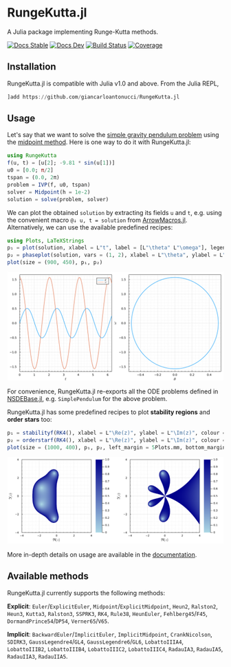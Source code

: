 # RungeKutta.jl

A Julia package implementing Runge-Kutta methods.

[![Docs Stable](https://img.shields.io/badge/docs-stable-blue.svg)](https://giancarloantonucci.github.io/RungeKutta.jl/stable) [![Docs Dev](https://img.shields.io/badge/docs-dev-blue.svg)](https://giancarloantonucci.github.io/RungeKutta.jl/dev) [![Build Status](https://img.shields.io/github/workflow/status/giancarloantonucci/RungeKutta.jl/CI)](https://github.com/giancarloantonucci/RungeKutta.jl/actions) [![Coverage](https://img.shields.io/codecov/c/github/giancarloantonucci/RungeKutta.jl?label=coverage)](https://codecov.io/gh/giancarloantonucci/RungeKutta.jl)

## Installation

RungeKutta.jl is compatible with Julia v1.0 and above. From the Julia REPL,

```julia
]add https://github.com/giancarloantonucci/RungeKutta.jl
```

## Usage

Let's say that we want to solve the [simple gravity pendulum problem](https://en.wikipedia.org/wiki/Pendulum_(mathematics)#Simple_gravity_pendulum) using the [midpoint method](https://en.wikipedia.org/wiki/Midpoint_method). Here is one way to do it with RungeKutta.jl:

```julia
using RungeKutta
f(u, t) = [u[2]; -9.81 * sin(u[1])]
u0 = [0.0; π/2]
tspan = (0.0, 2π)
problem = IVP(f, u0, tspan)
solver = Midpoint(h = 1e-2)
solution = solve(problem, solver)
```

We can plot the obtained `solution` by extracting its fields `u` and `t`, e.g. using the convenient macro `@↓ u, t = solution` from [ArrowMacros.jl](https://github.com/giancarloantonucci/ArrowMacros.jl). Alternatively, we can use the available predefined recipes:

```julia
using Plots, LaTeXStrings
p₁ = plot(solution, xlabel = L"t", label = [L"\theta" L"\omega"], legend = true)
p₂ = phaseplot(solution, vars = (1, 2), xlabel = L"\theta", ylabel = L"\omega")
plot(size = (900, 450), p₁, p₂)
```

![svg](imgs/pendulum.svg)

For convenience, RungeKutta.jl re-exports all the ODE problems defined in [NSDEBase.jl](https://github.com/giancarloantonucci/NSDEBase.jl), e.g. `SimplePendulum` for the above problem.

RungeKutta.jl has some predefined recipes to plot **stability regions** and **order stars** too:

```julia
p₁ = stabilityf(RK4(), xlabel = L"\Re(z)", ylabel = L"\Im(z)", colour = :blues)
p₂ = orderstarf(RK4(), xlabel = L"\Re(z)", ylabel = L"\Im(z)", colour = :blues)
plot(size = (1000, 400), p₁, p₂, left_margin = 5Plots.mm, bottom_margin = 5Plots.mm)
```

![svg](imgs/regions.svg)

More in-depth details on usage are available in the [documentation](https://giancarloantonucci.github.io/RungeKutta.jl/dev).

## Available methods

RungeKutta.jl currently supports the following methods:

**Explicit**: `Euler`/`ExplicitEuler`, `Midpoint`/`ExplicitMidpoint`, `Heun2`, `Ralston2`, `Heun3`, `Kutta3`, `Ralston3`, `SSPRK3`, `RK4`, `Rule38`, `HeunEuler`, `Fehlberg45`/`F45`, `DormandPrince54`/`DP54`, `Verner65`/`V65`.

**Implicit**: `BackwardEuler`/`ImplicitEuler`, `ImplicitMidpoint`, `CrankNicolson`, `SDIRK3`, `GaussLegendre4`/`GL4`, `GaussLegendre6`/`GL6`, `LobattoIIIA4`, `LobattoIIIB2`, `LobattoIIIB4`, `LobattoIIIC2`, `LobattoIIIC4`, `RadauIA3`, `RadauIA5`, `RadauIIA3`, `RadauIIA5`.
